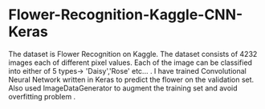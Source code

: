 # Flower-Recognition-Kaggle-CNN-Keras
The dataset is Flower Recognition on Kaggle. The dataset consists of 4232 images each of different pixel values. Each of the image can be classified into either of 5 types-> 'Daisy','Rose' etc... . I have trained Convolutional Neural Network written in Keras to predict the flower on the validation set.  Also used ImageDataGenerator to augment the training set and avoid overfitting problem .

